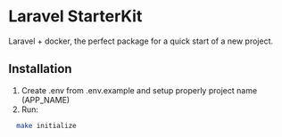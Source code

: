 # Laravel StarterKit

Laravel + docker, the perfect package for a quick start of a new project.


## Installation

1. Create .env from .env.example and setup properly project name (APP_NAME)
2. Run:

```bash
  make initialize
```
